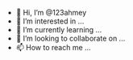 - 👋 Hi, I’m @123ahmey
- 👀 I’m interested in ...
- 🌱 I’m currently learning ...
- 💞️ I’m looking to collaborate on ...
- 📫 How to reach me ...

<!---
123ahmey/123ahmey is a ✨ special ✨ repository because its `README.md` (this file) appears on your GitHub profile.
You can click the Preview link to take a look at your changes.
--->
